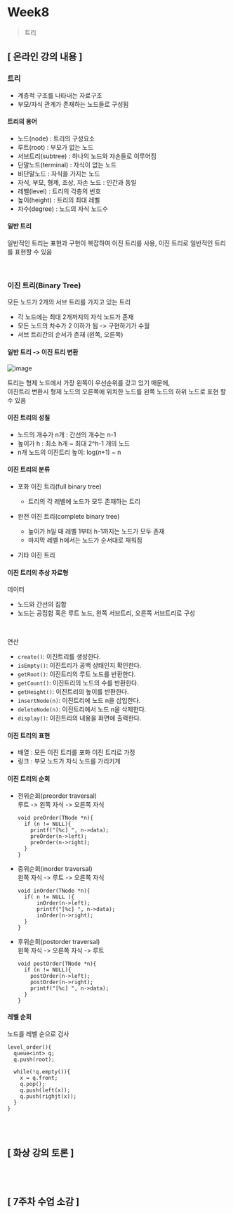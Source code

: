 # Week8
> 트리

## [ 온라인 강의 내용 ]
### 트리
+ 계층적 구조를 나타내는 자료구조
+ 부모/자식 관계가 존재하는 노드들로 구성됨

#### 트리의 용어
+ 노드(node) : 트리의 구성요소 
+ 루트(root) : 부모가 없는 노드
+ 서브트리(subtree) : 하나의 노드와 자손들로 이루어짐
+ 단말노드(terminal) : 자식이 없는 노드
+ 비단말노드 : 자식을 가지는 노드
+ 자식, 부모, 형제, 조상, 자손 노드 : 인간과 동일 
+ 레벨(level) : 트리의 각층의 번호
+ 높이(height) : 트리의 최대 레벨
+ 차수(degree) : 노드의 자식 노드수 

#### 일반 트리
일반적인 트리는 표현과 구현이 복잡하여 이진 트리를 사용, 이진 트리로 일반적인 트리를 표현할 수 있음

<br/>

### 이진 트리(Binary Tree)
모든 노드가 2개의 서브 트리를 가지고 있는 트리
+ 각 노드에는 최대 2개까지의 자식 노드가 존재
+ 모든 노드의 차수가 2 이하가 됨 -> 구현하기가 수월
+ 서브 트리간의 순서가 존재 (왼쪽, 오른쪽)

#### 일반 트리 -> 이진 트리 변환
![image](https://user-images.githubusercontent.com/60544994/98666288-25b7d700-2390-11eb-9d69-db034d80a229.png)

트리는 형제 노드에서 가장 왼쪽이 우선순위를 갖고 있기 때문에, <br/>
이진트리 변환시 형제 노드의 오른쪽에 위치한 노드를 왼쪽 노드의 하위 노드로 표현 할 수 있음

#### 이진 트리의 성질
+ 노드의 개수가 n개 : 간선의 개수는 n-1
+ 높이가 h : 최소 h개 ~ 최대 2^h-1 개의 노드
+ n개 노드의 이진트리 높이: log(𝑛+1) ~ n

#### 이진 트리의 분류
+ 포화 이진 트리(full binary tree)
  - 트리의 각 레벨에 노드가 모두 존재하는 트리
  
+ 완전 이진 트리(complete binary tree)
  - 높이가 h일 때  레벨 1부터 h-1까지는 노드가 모두 존재
  - 마지막 레벨 h에서는 노드가 순서대로 채워짐
  
+ 기타 이진 트리

#### 이진 트리의 추상 자료형
데이터
+ 노드와 간선의 집합
+ 노드는 공집합 혹은 루트 노드, 왼쪽 서브트리, 오른쪽 서브트리로 구성
<br/>

연산
+ `create()`: 이진트리를 생성한다.
+ `isEmpty()`: 이진트리가 공백 상태인지 확인한다.
+ `getRoot()`: 이진트리의 루트 노드를 반환한다.
+ `getCount()`: 이진트리의 노드의 수를 반환한다.
+ `getHeight()`: 이진트리의 높이를 반환한다.
+ `insertNode(n)`: 이진트리에 노드 n을 삽입한다.
+ `deleteNode(n)`: 이진트리에서 노드 n을 삭제한다.
+ `display()`: 이진트리의 내용을 화면에 출력한다.

#### 이진 트리의 표현
+ 배열 : 모든 이진 트리를 포화 이진 트리로 가정
+ 링크 : 부모 노드가 자식 노드를 가리키게 

#### 이진 트리의 순회
+ 전위순회(preorder traversal)<br/>
  루트 -> 왼쪽 자식 -> 오른쪽 자식 
  ```
  void preOrder(TNode *n){
    if (n != NULL){
      printf("[%c] ", n->data); 
      preOrder(n->left);
      preOrder(n->right); 
    }
  }
  ```
  
+ 중위순회(inorder traversal)<br/>
  왼쪽 자식 -> 루트 -> 오른쪽 자식
  ```
  void inOrder(TNode *n){ 
    if( n != NULL ){
    	inOrder(n->left);
    	printf("[%c] ", n->data);
    	inOrder(n->right);
    }
  }

  ```
  
+ 후위순회(postorder traversal)<br/>
  왼쪽 자식 -> 오른쪽 자식 -> 루트
  ```
  void postOrder(TNode *n){
    if (n != NULL){
      postOrder(n->left);
      postOrder(n->right); 
      printf("[%c] ", n->data); 
    }
  }
  ```

#### 레벨 순회
노드를 레벨 순으로 검사
```
level_order(){
  queue<int> q;
  q.push(root);

  while(!q.empty()){
    x = q.front;
    q.pop();
    q.push(left(x));
    q.push(righjt(x));
  }
}
```

<br/>
<br/>

## [ 화상 강의 토론 ]

<br/>
<br/>

## [ 7주차 수업 소감 ]
